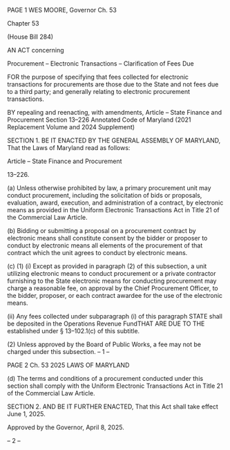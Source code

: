 PAGE 1
WES MOORE, Governor Ch. 53

Chapter 53

(House Bill 284)

AN ACT concerning

Procurement – Electronic Transactions – Clarification of Fees Due

FOR the purpose of specifying that fees collected for electronic transactions for
procurements are those due to the State and not fees due to a third party; and
generally relating to electronic procurement transactions.

BY repealing and reenacting, with amendments,
Article – State Finance and Procurement
Section 13–226
Annotated Code of Maryland
(2021 Replacement Volume and 2024 Supplement)

SECTION 1. BE IT ENACTED BY THE GENERAL ASSEMBLY OF MARYLAND,
That the Laws of Maryland read as follows:

Article – State Finance and Procurement

13–226.

(a) Unless otherwise prohibited by law, a primary procurement unit may conduct
procurement, including the solicitation of bids or proposals, evaluation, award, execution,
and administration of a contract, by electronic means as provided in the Uniform Electronic
Transactions Act in Title 21 of the Commercial Law Article.

(b) Bidding or submitting a proposal on a procurement contract by electronic
means shall constitute consent by the bidder or proposer to conduct by electronic means all
elements of the procurement of that contract which the unit agrees to conduct by electronic
means.

(c) (1) (i) Except as provided in paragraph (2) of this subsection, a unit
utilizing electronic means to conduct procurement or a private contractor furnishing to the
State electronic means for conducting procurement may charge a reasonable fee, on
approval by the Chief Procurement Officer, to the bidder, proposer, or each contract
awardee for the use of the electronic means.

(ii) Any fees collected under subparagraph (i) of this paragraph
STATE shall be deposited in the Operations Revenue FundTHAT ARE DUE TO THE
established under § 13–102.1(c) of this subtitle.

(2) Unless approved by the Board of Public Works, a fee may not be charged
under this subsection.
– 1 –

PAGE 2
Ch. 53 2025 LAWS OF MARYLAND

(d) The terms and conditions of a procurement conducted under this section shall
comply with the Uniform Electronic Transactions Act in Title 21 of the Commercial Law
Article.

SECTION 2. AND BE IT FURTHER ENACTED, That this Act shall take effect June
1, 2025.

Approved by the Governor, April 8, 2025.

– 2 –